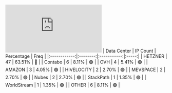 ![Diagramm](https://github.com/obajay/StateSync-snapshots/blob/main/Projects/Uptick/1/README.md)
| Data Center | IP Count | Percentage | Freq |
|:------------:|:--------:|:-----------:|:-----:|
| HETZNER | 47 | 63.51% | 🔴 |
| Contabo | 6 | 8.11% | 🟢 |
| OVH | 4 | 5.41% | 🟢 |
| AMAZON | 3 | 4.05% | 🟢 |
| HIVELOCITY | 2 | 2.70% | 🟢 |
| MEVSPACE | 2 | 2.70% | 🟢 |
| Nubes | 2 | 2.70% | 🟢 |
| StackPath | 1 | 1.35% | 🟢 |
| WorldStream | 1 | 1.35% | 🟢 |
| OTHER | 6 | 8.11% | 🟢 |